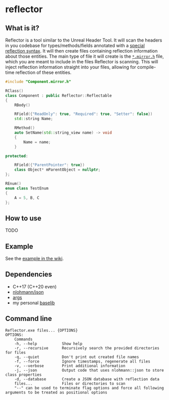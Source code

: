 # reflector

## What is it?

Reflector is a tool similar to the Unreal Header Tool. It will scan the headers in you codebase for types/methods/fields annotated with a [special reflection syntax](https://github.com/ghassanpl/reflector/wiki/Usage#code-requirements). It will then create files containing reflection information about those entities. The main type of file it will create is the [`*.mirror.h`](https://github.com/ghassanpl/reflector/wiki/Artifacts#mirrorh) file, which you are meant to include in the files Reflector is scanning. This will inject reflection information straight into your files, allowing for compile-time reflection of these entities.

```c++
#include "Component.mirror.h"

RClass()
class Component : public Reflector::Reflectable
{
	RBody()

	RField({"ReadOnly": true, "Required": true, "Setter": false})
	std::string Name;

	RMethod()
	auto SetName(std::string_view name) -> void
	{
		Name = name;
	}

protected:

	RField({"ParentPointer": true})
	class Object* mParentObject = nullptr;
};

REnum()
enum class TestEnum
{
	A = 5, B, C
};
```

## How to use

TODO

## Example

See the [example in the wiki](https://github.com/ghassanpl/reflector/wiki/Example).

## Dependencies

* C++17 (C++20 even)
* [nlohmann/json](https://github.com/nlohmann/json/)
* [args](https://github.com/Taywee/args)
* my personal [baselib](https://github.com/ghassanpl/baselib)

## Command line

	Reflector.exe files... {OPTIONS}
	OPTIONS:
		Commands
		-h, --help           Show help
		-r, --recursive      Recursively search the provided directories for files
		-q, --quiet          Don't print out created file names
		-f, --force          Ignore timestamps, regenerate all files
		-v, --verbose        Print additional information
		-j, --json           Output code that uses nlohmann::json to store class properties
		-d, --database       Create a JSON database with reflection data
		files...             Files or directories to scan
		"--" can be used to terminate flag options and force all following arguments to be treated as positional options
